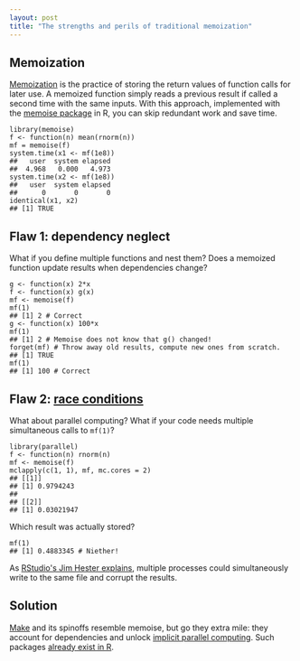 ```yaml
---
layout: post
title: "The strengths and perils of traditional memoization"
---
```


## Memoization

<p>
<a href="https://en.wikipedia.org/wiki/Memoization">Memoization</a> is the practice of storing the return values of function calls for later use. A memoized function simply reads a previous result if called a second time with the same inputs. With this approach, implemented with the <a href="https://CRAN.R-project.org/package=memoise">memoise package</a> in R, you can skip redundant work and save time. 
</p>

<pre><code>library(memoise)
f <- function(n) mean(rnorm(n))
mf = memoise(f)
system.time(x1 <- mf(1e8))
##   user  system elapsed 
##  4.968   0.000   4.973 
system.time(x2 <- mf(1e8))
##   user  system elapsed 
##      0       0       0 
identical(x1, x2)
## [1] TRUE
</code></pre>

## Flaw 1: dependency neglect

<p>
What if you define multiple functions and nest them? Does a memoized function update results when dependencies change?
</p>

<pre><code>g <- function(x) 2*x
f <- function(x) g(x)
mf <- memoise(f)
mf(1)
## [1] 2 # Correct
g <- function(x) 100*x
mf(1)
## [1] 2 # Memoise does not know that g() changed!
forget(mf) # Throw away old results, compute new ones from scratch.
## [1] TRUE
mf(1)
## [1] 100 # Correct
</code></pre>

## Flaw 2: <a href="https://en.wikipedia.org/wiki/Race_condition">race conditions</a>

<p>
What about parallel computing? What if your code needs multiple simultaneous calls to <code>mf(1)</code>?
</p>

<pre><code>library(parallel)
f <- function(n) rnorm(n)
mf <- memoise(f)
mclapply(c(1, 1), mf, mc.cores = 2)
## [[1]]
## [1] 0.9794243
##
## [[2]]
## [1] 0.03021947
</code></pre>

<p>
Which result was actually stored?
</p>

<pre><code>mf(1)
## [1] 0.4883345 # Niether!
</code></pre>

<p>
As <a href="https://github.com/r-lib/memoise/issues/29">RStudio's Jim Hester explains</a>, multiple processes could simultaneously write to the same file and corrupt the results.
</p>

## Solution

<p>
<a href="https://www.gnu.org/software/make/">Make</a> and its spinoffs resemble memoise, but go they extra mile: they account for dependencies and unlock <a href="https://en.wikipedia.org/wiki/Implicit_parallelism">implicit parallel computing</a>. Such packages <a href="https://cran.r-project.org/web/packages/drake/vignettes/quickstart.html">already exist in R</a>.
</p>
